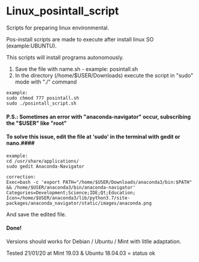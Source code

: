 # Linux_posintall_script
Scripts for preparing linux environmental.

Pos-install scripts are made to execute after install linux SO (example:UBUNTU).

This scripts will install programs autonomously.
  
  1. Save the file with name.sh - example: posintall.sh
  2. In the directory (/home/$USER/Downloads) execute the script in "sudo" mode with "./" command
  
    example:
    sudo chmod 777 posintall.sh
    sudo ./posintall_script.sh

 #### P.S.: Sometimes an error with "anaconda-navigator" occur, subscribing the "$USER" like "root" ####
 #### To solve this issue, edit the file at 'sudo' in the terminal with gedit or nano.####
 
    example:    
    cd /usr/share/applications/
    sudo gedit Anaconda-Navigator
             
    correction:
    Exec=bash -c 'export PATH="/home/$USER/Downloads/anaconda3/bin:$PATH" && /home/$USER/anaconda3/bin/anaconda-navigator'
    Categories=Development;Science;IDE;Qt;Education;
    Icon=/home/$USER/anaconda3/lib/python3.7/site-packages/anaconda_navigator/static/images/anaconda.png
   
  And save the edited file.
#### Done! ####
 
 Versions should works for Debian / Ubuntu / Mint with litlle adaptation.
 
 Tested 21/01/20 at Mint 19.03 & Ubuntu 18.04.03 = status ok
  
